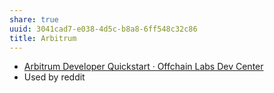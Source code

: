 ```yaml
---
share: true
uuid: 3041cad7-e038-4d5c-b8a8-6ff548c32c86
title: Arbitrum
---
```

* [Arbitrum Developer Quickstart · Offchain Labs Dev Center](https://developer.offchainlabs.com/docs/developer_quickstart)
* Used by reddit